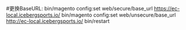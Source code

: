

#更换BaseURL:
bin/magento config:set web/secure/base_url https://ec-local.icebergsports.io/
bin/magento config:set web/unsecure/base_url http://ec-local.icebergsports.io/
bin/restart